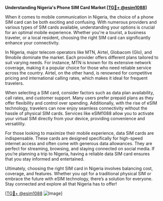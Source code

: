 **Understanding Nigeria's Phone SIM Card Market [[TG💪+ @esim1088](https://t.me/s/esim1088)]**

When it comes to mobile communication in Nigeria, the choice of a phone SIM card can be both exciting and confusing. With numerous providers and various types of SIM cards available, understanding your options is crucial for an optimal mobile experience. Whether you're a tourist, a business traveler, or a local resident, choosing the right SIM card can significantly enhance your connectivity.

In Nigeria, major telecom operators like MTN, Airtel, Globacom (Glo), and 9mobile dominate the market. Each provider offers different plans tailored to suit varying needs. For instance, MTN is known for its extensive network coverage, making it a popular choice for those who need reliable service across the country. Airtel, on the other hand, is renowned for competitive pricing and international calling rates, which makes it ideal for frequent travelers.

When selecting a SIM card, consider factors such as data plan availability, call rates, and customer support. Many users prefer prepaid plans as they offer flexibility and control over spending. Additionally, with the rise of eSIM technology, travelers can now enjoy seamless connectivity without the hassle of physical SIM cards. Services like eSIM1088 allow you to activate your virtual SIM directly from your device, providing convenience and versatility.

For those looking to maximize their mobile experience, data SIM cards are indispensable. These cards are designed specifically for high-speed internet access and often come with generous data allowances. They are perfect for streaming, browsing, and staying connected on social media. If you’re planning a trip to Nigeria, having a reliable data SIM card ensures that you stay informed and entertained.

Ultimately, choosing the right SIM card in Nigeria involves balancing cost, coverage, and features. Whether you opt for a traditional physical SIM or embrace the future with eSIM technology, there’s a solution for everyone. Stay connected and explore all that Nigeria has to offer!

[[TG💪+ @esim1088](https://t.me/s/esim1088) ![Image](https://i.postimg.cc/Y0z9fWf4/image.png)]